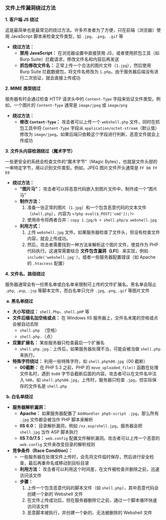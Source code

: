 ### 文件上传漏洞绕过方法

**1. 客户端 JS 绕过**

这是最简单也是最常见的绕过方法。许多开发者为了方便，只在前端（浏览器）使用 JavaScript 脚本来检查文件类型，如 `.jpg`、`.png`、`.gif` 等

- **绕过方法：**
  - **禁用 JavaScript：** 在浏览器设置中直接禁用 JS，或者使用抓包工具（如 Burp Suite）拦截请求，修改文件名和内容后再发送
  - **抓包修改文件名：** 正常上传一个合法的图片文件（`1.jpg`），然后使用 Burp Suite 拦截数据包，将文件名修改为 `1.php`。由于服务器后端没有进行二次验证，就会直接上传成功

**2. MIME 类型绕过**

服务器有时会通过检查 HTTP 请求头中的 `Content-Type` 字段来验证文件类型。例如，一个图片的 `Content-Type` 通常是 `image/jpeg` 或 `image/png`

- **绕过方法：**
  - **修改 `Content-Type`：** 攻击者可以上传一个 `webshell.php` 文件，同时在抓包工具中将 `Content-Type` 字段从 `application/octet-stream`（默认值）修改为 `image/jpeg`。如果后端只依赖这个字段进行判断，恶意文件就会上传成功

**3. 文件头内容检测绕过（魔术字节）**

一些更安全的系统会检查文件的“魔术字节”（Magic Bytes），也就是文件头部的一串特定字节，用以识别文件类型。例如，JPEG 图片文件开头通常是 `FF D8 FF E0`

- **绕过方法：**
  - **“图片马”：** 攻击者可以将恶意代码嵌入到图片文件中，制作成一个“图片马”
  - **制作方法：**
    1. 准备一张正常的图片（`1.jpg`）和一个包含恶意代码的文本文件（`shell.php`），内容为 `<?php eval($_POST['cmd']);?>`
    2. 使用命令将两者合并：`copy 1.jpg/b + shell.php/a webshell.jpg`
  - **利用方式：**
    1. 上传 `webshell.jpg` 文件。如果服务器检查了文件头，但没有检查文件内容，就会上传成功。
    2. 然后，攻击者需要找到一种方法来解析这个图片文件，使其作为 PHP 代码执行。这通常需要结合 **文件包含漏洞（LFI）** 来实现，例如 `include('webshell.jpg')`，或者一些服务器配置错误（如 Apache 的 `.htaccess` 配置）

**4. 文件名、路径绕过**

服务器通常会有一份黑名单或白名单来限制可上传的文件扩展名。黑名单会阻止 `.php`, `.asp`, `.jsp` 等脚本文件，而白名单只允许 `.jpg`, `.png`, `.gif` 等图片文件

​	**a. 黑名单绕过**

- **大小写绕过：** `shell.Php`、`shell.pHP` 等
- **文件后缀名加空格或点：** 在 Windows IIS 服务器上，文件名末尾的空格或点会被自动去除
  - `shell.php `（空格）
  - `shell.php.`（点）
- **双重扩展名：** 某些服务器只检查最后一个扩展名
  - `shell.php.jpg`：上传后，如果服务器处理不当，可能会被当做 `shell.php` 来执行。
- **特殊字符绕过：** 利用一些特殊字符，如 `shell.php%00.jpg`（00 截断）
  - **00截断：** 在 PHP 5.3 之前，PHP 的 `move_uploaded_file()` 函数在处理文件名时，遇到 `0x00` 字节会截断后面的内容。攻击者可以在文件名中注入 `%00`，如 `shell.php%00.jpg`，上传时，服务器只检查 `.jpg`，但实际保存的文件名是 `shell.php`

​	**b. 白名单绕过**

- **服务器解析漏洞：**
  - **Apache：** 如果服务器配置了 `AddHandler php5-script .jpg`，那么所有 `.jpg` 文件都会被当作 PHP 脚本来解析
  - **IIS 6.0：** 目录解析漏洞，例如 `/xx.asp/shell.jpg`。服务器会把 `shell.jpg` 当作 ASP 脚本执行
  - **IIS 7.0/7.5：** `web.config` 配置文件解析漏洞。攻击者可以上传一个恶意的 `web.config` 文件来改变目录的解析规则
- **竞争条件（Race Condition）：**
  - 一些服务器在处理文件上传时，会先将文件临时保存，然后进行安全检查，最后再重命名或移动到目标目录
  - **利用方法：** 攻击者可以利用这个时间差，在文件被检查并删除之前，迅速访问该文件
  - **步骤：**
    1. 上传一个包含恶意代码的脚本文件（如 `shell.php`），其中恶意代码会创建一个新的 Webshell 文件
    2. 在文件上传成功后，但在服务器删除它之前，通过一个脚本循环快速访问该文件
    3. 恶意脚本被执行，并创建一个新的、无法被删除的 Webshell 文件